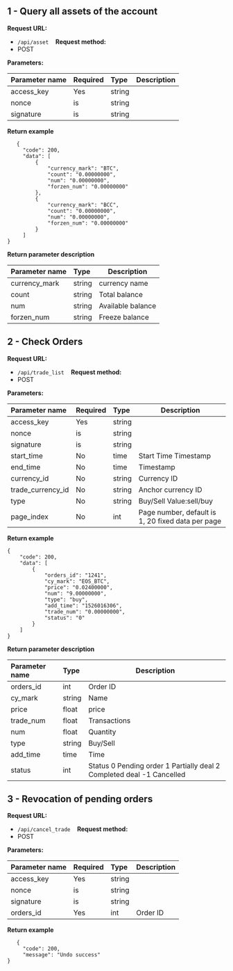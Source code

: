 ## 1 - Query all assets of the account

**Request URL:**
- ` /api/asset `
  
**Request method:**
- POST

**Parameters:**

|Parameter name|Required|Type|Description|
|:---- |:---|:----- |----- |
|access_key |Yes |string | |
|nonce |is |string | |
|signature |is |string | |

**Return example**

```
   {
     "code": 200,
     "data": [
         {
             "currency_mark": "BTC",
             "count": "0.00000000",
             "num": "0.00000000",
             "forzen_num": "0.00000000"
         },
         {
             "currency_mark": "BCC",
             "count": "0.00000000",
             "num": "0.00000000",
             "forzen_num": "0.00000000"
         }
     ]
}
```

**Return parameter description**

|Parameter name|Type|Description|
|:----- |:-----|----- |
|currency_mark |string | currency name |
|count |string | Total balance |
|num |string |Available balance |
|forzen_num |string |Freeze balance |


## 2 - Check Orders

**Request URL:**
- ` /api/trade_list `
  
**Request method:**
- POST

**Parameters:**

|Parameter name|Required|Type|Description|
|:---- |:---|:----- |----- |
|access_key |Yes |string | |
|nonce |is |string | |
|signature |is |string | |
|start_time |No |time |Start Time Timestamp |
|end_time |No |time | Timestamp |
|currency_id |No |string | Currency ID |
|trade_currency_id | No |string | Anchor currency ID |
|type |No |string | Buy/Sell Value:sell/buy |
|page_index |No |int | Page number, default is 1, 20 fixed data per page |

**Return example**

```
{
    "code": 200,
    "data": [
        {
            "orders_id": "1241",
            "cy_mark": "EOS_BTC",
            "price": "0.02400000",
            "num": "9.00000000",
            "type": "buy",
            "add_time": "1526016306",
            "trade_num": "0.00000000",
            "status": "0"
        }
    ]
}
```

**Return parameter description**

|Parameter name|Type|Description|
|:----- |:-----|----- |
|orders_id |int |Order ID |
|cy_mark |string |Name |
|price |float |price |
|trade_num |float | Transactions |
|num |float |Quantity |
|type |string |Buy/Sell |
|add_time |time |Time |
|status |int |Status 0 Pending order 1 Partially deal 2 Completed deal -1 Cancelled |


## 3 - Revocation of pending orders

**Request URL:**
- ` /api/cancel_trade `
  
**Request method:**
- POST

**Parameters:**

|Parameter name|Required|Type|Description|
|:---- |:---|:----- |----- |
|access_key |Yes |string | |
|nonce |is |string | |
|signature |is |string | |
|orders_id |Yes |int |Order ID |


**Return example**

```
   {
     "code": 200,
     "message": "Undo success"
}
```
